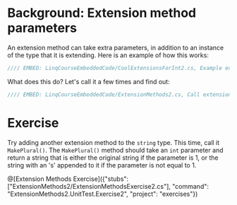 # Background: Extension method parameters

An extension method can take extra parameters, in addition to an instance of the type that it is extending. Here is an example of how this works:

```csharp
//// EMBED: LinqCourseEmbeddedCode/CoolExtensionsForInt2.cs, Example extension method with extra parameters
```

What does this do? Let's call it a few times and find out:

```csharp
//// EMBED: LinqCourseEmbeddedCode/ExtensionMethods2.cs, Call extension method with extra parameters
```

# Exercise
Try adding another extension method to the `string` type. This time, call it `MakePlural()`. The `MakePlural()` method should take an `int` parameter and return a string that is either the original string if the parameter is 1, or the string with an 's' appended to it if the parameter is not equal to 1.

@[Extension Methods Exercise]({"stubs": ["ExtensionMethods2/ExtensionMethodsExercise2.cs"], "command": "ExtensionMethods2.UnitTest.Exercise2", "project": "exercises"})
